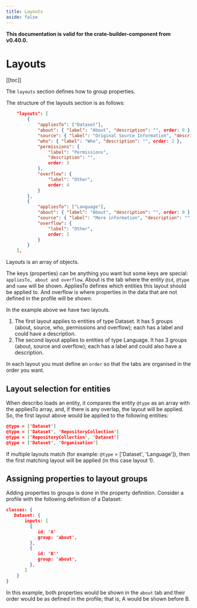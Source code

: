 ```yaml
---
title: Layouts
aside: false
---
```


**This documentation is valid for the crate-builder-component from v0.40.0.**

# Layouts

[[toc]]

The `layouts` section defines how to group properties.

The structure of the layouts section is as follows:

```JSON
    "layouts": [
        {
            "appliesTo": ["Dataset"],
            "about": { "label": "About", "description": "", order: 0 },
            "source": { "label": "Original Source Information", "description": "", order: 1 },
            "who": { "label": "Who", "description": "", order: 2 },
            "permissions": {
                "label": "Permissions",
                "description": "",
                order: 3
            },
            "overflow": {
                "label": "Other",
                order: 4
            }
        },
        {
            "appliesTo": ["Language"],
            "about": { "label": "About", "description": "", order: 0 },
            "source": { "label": "More information", "description": "", order: 1 },
            "overflow": {
                "label": "Other",
                order: 2
            }
        }
    ],
```

Layouts is an array of objects.

The keys (properties) can be anything you want but some keys are special:
`appliesTo, about and overflow`. About is the tab where the entity `@id`, `@type` and `name` will be
shown. AppliesTo defines which entities this layout should be applied to. And overflow is where
properties in the data that are not defined in the profile will be shown.

In the example above we have two layouts.

1. The first layout applies to entities of type Dataset. It has 5 groups (about, source, who,
   permissions and overflow); each has a label and could have a description.
2. The second layout applies to entities of type Language. It has 3 groups (about, source and
   overflow); each has a label and could also have a description.

In each layout you must define an `order` so that the tabs are organised in the order you want.

## Layout selection for entities

When describo loads an entity, it compares the entity `@type` as an array with the appliesTo array,
and, if there is any overlap, the layout will be applied. So, the first layout above would be
applied to the following entities:

```JSON
@type = ['Dataset']
@type = ['Dataset', 'RepositoryCollection']
@type = ['RepositoryCollection', 'Dataset']
@type = ['Dataset', 'Organisation']
```

If multiple layouts match (for example: `@type` = ['Dataset', 'Language']), then the first matching
layout will be applied (in this case layout 1).

## Assigning properties to layout groups

Adding properties to groups is done in the property definition. Consider a profile with the
following definition of a Dataset:

```JSON
classes: {
   Dataset: {
       inputs: [
         {
            id: 'A'
            group: 'about',
         },
         {
            id: 'B''
            group: 'about',
         },
       ]
    }
}
```

In this example, both properties would be shown in the `about` tab and their order would be as
defined in the profile; that is, A would be shown before B.
